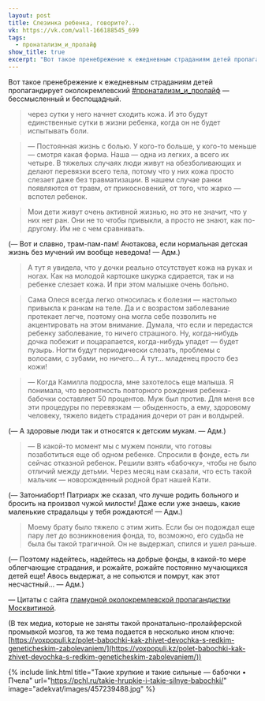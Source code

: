 ```yaml
---
layout: post
title: Слезинка ребенка, говорите?..
vk: https://vk.com/wall-166188545_699
tags:
  - пронатализм_и_пролайф
show_title: true
excerpt: "Вот такое пренебрежение к ежедневным страданиям детей пропагандирует околокремлевский #пронатализм_и_пролайф — бессмысленный и беспощадный."
---
```

Вот такое пренебрежение к ежедневным страданиям детей пропагандирует околокремлевский [#пронатализм_и_пролайф](poisk.html#пронатализм_и_пролайф) — бессмысленный и беспощадный.

> через сутки у него начнет сходить кожа. И это будут единственные сутки в жизни ребенка, когда он не будет испытывать боли.

> — Постоянная жизнь с болью. У кого-то больше, у кого-то меньше — смотря какая форма. Наша — одна из легких, а всего их четыре. В тяжелых случаях люди живут на обезболивающих и делают перевязки всего тела, потому что у них кожа просто слезает даже без травматизации. В нашем случае ранки появляются от травм, от прикосновений, от того, что жарко — вспотел ребенок.

> Мои дети живут очень активной жизнью, но это не значит, что у них нет ран. Они не то чтобы привыкли, а просто не знают, как по-другому. Им не с чем сравнивать.

(— Вот и славно, трам-пам-пам! Ачотакова, если нормальная детская жизнь без мучений им вообще неведома! — Адм.)

> А тут я увидела, что у дочки реально отсутствует кожа на руках и ногах. Как на молодой картошке шкурка сдирается, так и на ребенке слезает кожа. И при этом малышке очень больно.

> Сама Олеся всегда легко относилась к болезни — настолько привыкла к ранкам на теле. Да и с возрастом заболевание протекает легче, поэтому она могла себе позволить не акцентировать на этом внимание. Думала, что если и передастся ребенку заболевание, то ничего страшного. Ну, когда-нибудь дочка побежит и поцарапается, когда-нибудь упадет — будет пузырь. Ногти будут периодически слезать, проблемы с волосами, с зубами, но ничего… А тут… младенец просто без кожи!

> — Когда Камилла подросла, мне захотелось еще малыша. Я понимала, что вероятность повторного рождения ребенка-бабочки составляет 50 процентов. Муж был против. Для меня все эти процедуры по перевязкам — обыденность, а ему, здоровому человеку, тяжело видеть страдания дочери от ран и волдырей.

(— А здоровые люди так и относятся к детским мукам. — Адм.)

> — В какой-то момент мы с мужем поняли, что готовы позаботиться еще об одном ребенке. Спросили в фонде, есть ли сейчас отказной ребенок. Решили взять «бабочку», чтобы не было отличий между детьми. Через месяц нам сказали, что есть такой мальчик — новорожденный родной брат нашей Кати.

(— Затониаборт! Патриарх же сказал, что лучше родить больного и бросить на произвол чужой милости! Даже если уже знаешь, какие маленькие страдальцы у тебя рождаются! — Адм.)

> Моему брату было тяжело с этим жить. Если бы он подождал еще пару лет до возникновения фонда, то, возможно, его судьба не была бы такой трагичной. Он не выдержал, спился и ушел раньше.

(— Поэтому надейтесь, надейтесь на добрые фонды, в какой-то мере облегчающие страдания, и рожайте, рожайте постоянно мучающихся детей еще! Авось выдержат, а не сопьются и помрут, как этот несчастный... — Адм.)

— Цитаты с сайта [гламурной околокремлевской пропагандистки Москвитиной](../zhizn/774.html).

(В тех медиа, которые не заняты такой пронатально-пролайферской промывкой мозгов, та же тема подается в несколько ином ключе: [https://voxpopuli.kz/polet-babochki-kak-zhivet-devochka-s-redkim-geneticheskim-zabolevaniem/](https://voxpopuli.kz/polet-babochki-kak-zhivet-devochka-s-redkim-geneticheskim-zabolevaniem/))

{% include link.html title="Такие хрупкие и такие сильные — бабочки • Пчела" url="https://pchl.ru/takie-hrupkie-i-takie-silnye-babochki/" image="adekvat/images/457239488.jpg" %}
